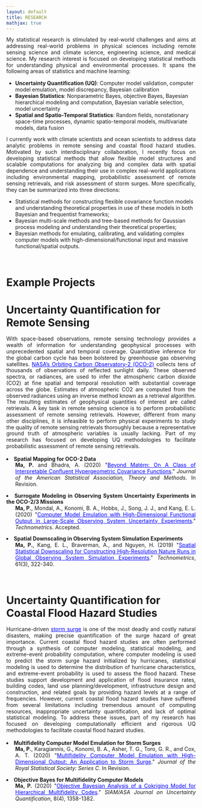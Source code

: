 ```yaml
---
layout: default
title: RESEARCH
mathjax: true
---
```



<p style="text-align: justify; line-height: 1.2em;">
My statistical research is stimulated by real-world challenges and aims at addressing real-world problems in physical sciences including remote sensing science and climate science, engineering science, and medical science. My research interest is focused on developing statistical methods for understanding physical and environmental processes. It spans the following areas of statistics and machine learning:
<ul>
  <li> <b>Uncertainty Quantification (UQ)</b>: Computer model validation, computer model emulation, model discrepancy, Bayesian calibration</li>
  
  <li><b>Bayesian Statistics</b>: Nonparametric Bayes, objective Bayes, Bayesian hierarchical modeling and computation, Bayesian variable selection, model uncertainty </li>
  
  <li> <b>Spatial and Spatio-Temporal Statistics</b>: Random fields, nonstationary space-time processes, dynamic spatio-temporal models, multivariate models, data fusion </li>
</ul>
</p>

<p style="text-align: justify; line-height: 1.2em;">
I currently work with climate scientists and ocean scientists to address data analytic problems in remote sensing and coastal flood hazard studies. Motivated by such interdisciplinary collaboration, I recently focus on developing statistical methods that allow flexible model structures and scalable computations for analyzing big and complex data with spatial dependence and understanding their use in complex real-world applications including environmental mapping, probabilistic assessment of remote sensing retrievals, and risk assessment of storm surges. More specifically, they can be summarized into three directions:
<ul>
  <li> Statistical methods for constructing flexible covariance function models and understanding theoretical properties in use of these models in both Bayesian and frequentist frameworks; </li>
  <li> Bayesian multi-scale methods and tree-based methods for Gaussian process modeling and understanding their theoretical properties; </li> 
  <li> Bayesian methods for emulating, calibrating, and validating complex computer models with high-dimensional/functional input and massive functional/spatial outputs. </li> 
  </ul>
</p>
<br/>

Example Projects 
=

Uncertainty Quantification for Remote Sensing 
==
<div style="text-align: justify; line-height: 1.2em;">
With space-based observations, remote sensing technology provides a wealth of information for understanding geophysical processes with unprecedented spatial and temporal coverage. Quantitative inference for the global carbon cycle has been bolstered by greenhouse gas observing satellites. <a href="https://ocov2.jpl.nasa.gov/" target="blank" style="color:blue;">NASA’s Orbiting Carbon Observatory-2 (OCO-2)</a> collects tens of thousands of observations of reflected sunlight daily. These observed spectra, or radiances, are used to infer the atmospheric carbon dioxide (CO2) at fine spatial and temporal resolution with substantial coverage across the globe. Estimates of atmospheric CO2 are computed from the observed radiances using an inverse method known as a retrieval algorithm. The resulting estimates of geophysical quantities of interest are called retrievals. A key task in remote sensing science is to perform probabilistic assessment of remote sensing retrievals. However, different from many other disciplines, it is infeasible to perform physical experiments to study the quality of remote sensing retrievals thoroughly because a representative ground truth of atmospheric variables is usually lacking. Part of my research has focused on developing UQ methodologies to facilitate probabilistic assessment of remote sensing retrievals. <!--<a href="/_research/UQRemoteSensing.md" target="blank">See more</a>. -->
<br>
<br>

<li> <b>Spatial Mapping for OCO-2 Data</b> <br>
  <ul> <b> Ma, P.</b> and Bhadra, A. (2020) "<a href="https://arxiv.org/abs/1911.05865" target="blank" style="color:blue;">Beyond Mat&eacute;rn: On A Class of Interpretable Confluent Hypergeometric Covariance Functions</a>." <em>Journal of the American Statistical Association, Theory and Methods</em>. In Revision. </ul>
 </li>

<li> <b>Surrogate Modeling in Observing System Uncertainty Experiments in the OCO-2/3 Missions</b> <br>
  <ul> <b> Ma, P.</b>, Mondal, A., Konomi, B. A., Hobbs, J., Song, J. J., and Kang, E. L. (2020) "<a href="https://doi.org/10.1080/00401706.2021.1895890" target="blank" style="color:blue;">Computer Model Emulation with High-Dimensional Functional Output in Large-Scale Observing System Uncertainty Experiments</a>." <em>Technometrics</em>. Accepted. </ul>
</li> 

<li> <b>Spatial Downscaling in Observing System Simulation Experiments</b> <br> 
  <ul><b>Ma, P.</b>, Kang, E. L., Braverman, A., and Nguyen, H. (2019) "<a href="https://doi.org/10.1080/00401706.2018.1524791" target="blank" style="color:blue;">Spatial Statistical Downscaling for Constructing High-Resolution Nature Runs in Global Observing System Simulation Experiments</a>." <em>Technometrics</em>, 61(3), 322-340. </ul>
</li>

</div>
<br>




Uncertainty Quantification for Coastal Flood Hazard Studies
==
<div style="text-align: justify; line-height: 1.2em;">
Hurricane-driven <a href="https://www.nhc.noaa.gov/surge/" target="blank" style="color:blue;">storm surge</a> is one of the most deadly and costly natural disasters, making precise quantification of the surge hazard of great importance. Current coastal flood hazard studies are often performed through a synthesis of computer modeling, statistical modeling, and extreme-event probability computation, where computer modeling is used to predict the storm surge hazard initialized by hurricanes, statistical modeling is used to determine the distribution of hurricane characteristics, and extreme-event probability is used to assess the flood hazard. These studies support development and application of flood insurance rates, building codes, land use planning/development, infrastructure design and construction, and related goals by providing hazard levels at a range of frequencies. However, current coastal flood hazard studies have suffered from several limitations including tremendous amount of computing resources, inappropriate uncertainty quantification, and lack of optimal statistical modeling. To address these issues, part of my research has focused on developing computationally efficient and rigorous UQ methodologies to facilitate coastal flood hazard studies. <!-- <a href="/_research/UQCoastalFlood.md" target="blank">See more</a>.-->
<br>
<br>

<!--
<li> <b>Probabilistic Assessment of Storm Surges</b> <br>
 <ul> <b>Ma, P.</b>,  Berger, J. O., Asher, T. G., Toro, G. R., and Cox, A. T. "Uncertainty Quantification in Assessing Storm Surge Hazards." To be submitted. </ul>
</li>
-->

<li> <b>Multifidelity Computer Model Emulation for Storm Surges</b> <br>
 <ul> <b> Ma, P.</b>, Karagiannis, G., Konomi, B. A., Asher, T. G., Toro, G. R., and Cox, A. T. (2020) "<a href="https://arxiv.org/abs/1909.01836" target="blank" style="color:blue;">Multifidelity Computer Model Emulation with High-Dimensional Output: An Application to Storm Surge</a>." <em>Journal of the Royal Statistical Society: Series C</em>. In Revision. </ul>
</li>
 
<li> <b>Objective Bayes for Multifidelity Computer Models</b> <br>
  <ul> <b> Ma, P.</b> (2020) "<a href="https://epubs.siam.org/doi/10.1137/19M1289893" target="blank" style="color:blue;">Objective Bayesian Analysis of a Cokriging Model for Hierarchical Multifidelity Codes</a>." <em>SIAM/ASA Journal on Uncertainty Quantification</em>, 8(4), 1358-1382. </ul>
</li>


</div>

